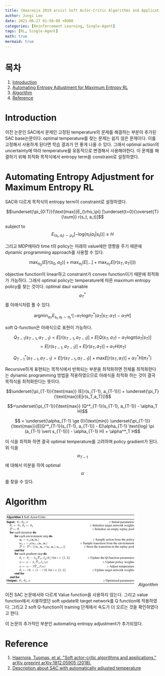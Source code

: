 ```yaml
---
title: (Haarnoja 2019 arxiv) Soft Actor-Critic Algorithms and Applications
author: Jungi Lee
date: 2021-06-27 01:50:00 +0900
categories: [Reinforcement Learning, Single-Agent]
tags: [RL, Single-Agent]
math: true
mermaid: true
---
```

# 목차 
1. [Introduction](#introduction)  
1. [Automating Entropy Adjustment for Maximum Entropy RL](#automating-entropy-adjustment-for-maximum-entropy-rl)  
1. [Algorithm](#algorithm)  
1. [Reference](#reference)  

# Introduction

이전 논문인 SAC에서 문제인 고정된 temperature의 문제를 해결하는 부분이 추가된 SAC base논문이다. optimal temperature를 찾는 문제는 쉽지 않은 문제이다. 이를 고정해서 사용하게 된다면 학습 결과가 안 좋게 나올 수 있다. 그래서 optimal action의 uncertainty에 따라 temperature를 유동적으로 변경해서 사용해야한다. 이 문제를 해결하기 위해 최적화 목적식에서 entropy term을 constraint로 설정하였다.

# Automating Entropy Adjustment for Maximum Entropy RL

SAC와 다르게 목적식의 entropy term이 constraint로 설정하였다.

$$\underset{\pi_{0:T}}{\text{max}}E_{\rho_\pi} [\underset{t=0}{\overset{T}{\sum}} r(s_t, a_t)]$$

subject to $$E_{(s_t,a_t) \sim \rho_\pi} [-\text{log}(\pi_t(a_t \vert s_t))] \ge H$$

그리고 MDP에따라 time t의 policy는 미래의 value에만 영향을 주기 때문에 dynamic programming approach를 사용할 수 있다. 

$$\text{max}_{\pi_0}(E[r(s_0, a_0)] + \text{max}_{\pi_1} (E[\dots] + \text{max}_{\pi_T}E[r(s_T,a_T)]))$$


objective function이 linear하고 constraint가 convex function이기 때문에 최적화가 가능하다. 그래서 optimal policy는 temperature에 따른 maximum entropy policy를 찾는 것이다. optimal daul variable $$a^*_T$$를 아래식처럼 풀 수 있다.

$$\text{argmin}_{a_T} E_{s_t, a_t \sim \pi^*_t} [-\alpha_T \text{log} \pi^*_T (a_T \vert s_T; \alpha_T) - \alpha_T H]$$

soft Q-function은 아래식으로 표현이 가능하다.

$$Q_{T-1}(s_{T-1}, a_{T-1}) = E[r(s_{T-1}, a_{T-1})] + E[Q(s_T, a_T) - \alpha_T \text{log} \pi (a_T \vert s_T)]$$
$$=E[r(s_{T-1}, a_{T-1})] + E[r(s_T, a_T)] + \alpha_T H(\pi_T)$$

$$Q^*_{T-1}(s_{T-1}, a_{T-1}) = E[r(s_{T-1}, a_{T-1})] + \text{max}E[r(s_T, a_T)] +\alpha^*_T H(\pi^*_T)$$

Recursive하게 표현되는 목적식에서 반복되는 부분을 최적화하면 전체를 최적화한다는 dynamic programming 방법을 적용하였으므로 아래식을 최적화 하는 것이 결국 목적식을 최적화한다는 뜻이다.

$$\underset{\pi_{T-1}}{\text{max}} (E[r(s_{T-1}, a_{T-1})] + \underset{\pi_T}{\text{max}}E[r(s_T,a_T)])$$

$$=\underset{\pi_{T-1}}{\text{max}} (Q^*_{T-1}(s_{T-1}, a_{T-1}) - \alpha_T H)$$

$$ = \underset{\alpha_{T-1} \ge 0}{\text{min}} \underset{\pi_{T-1}}{\text{max}}(E[Q^*_{T-1}(s_{T-1}, a_{T-1}] - E[\alpha_{T-1} \text{log} \pi (a_{T-1} \vert s_{T-1})] - \alpha_{T-1} H) + \alpha^*_T H$$

이 식을 최적화 하면 결국 optimal temperature를 고려하며 policy gradient가 된다. 위 식을 $$\alpha_{T-1}$$에 대해서 미분을 하여 optimal $$\alpha$$를 찾을 수 있다.
	
# Algorithm

![algorithm][algo]
_Algorithm_

이전 SAC 논문에서와 다르게 Value function을 사용하지 않는다. 그리고 value function에서 사용하였던 soft update와 target network를 Q function에 적용하였다. 그리고 2 soft Q-function이 training 단계에서 속도가 더 오르는 것을 확인하였다고 한다.

이 논문의 추가적인 부분인 automating entropy adjustment가 추가되었다.


# Reference
1. [Haarnoja, Tuomas, et al. "Soft actor-critic algorithms and applications." arXiv preprint arXiv:1812.05905 (2018).][paper]
2. [Description about SAC with automatically adjusted temperature][ref]

[paper]: https://arxiv.org/pdf/1812.05905.pdf 
[ref]: https://lilianweng.github.io/lil-log/2018/04/08/policy-gradient-algorithms.html#sac-with-automatically-adjusted-temperature

[algo]: /assets/img/Single-agent/ASAC/algo.png

